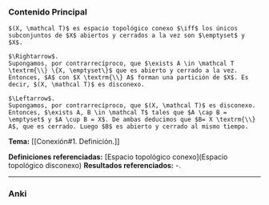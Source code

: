 ### Contenido Principal

```ad-proposition
$(X, \mathcal T)$ es espacio topológico conexo $\iff$ los únicos subconjuntos de $X$ abiertos y cerrados a la vez son $\emptyset$ y $X$.
```

```ad-proof
$\Rightarrow$.
Supongamos, por contrarrecíproco, que $\exists A \in \mathcal T \textrm{\\} \{X, \emptyset\}$ que es abierto y cerrado a la vez. Entonces, $A$ con $X \textrm{\\} A$ forman una partición de $X$. Es decir, $(X, \mathcal T)$ es disconexo.

$\Leftarrow$.
Supongamos, por contrarrecíproco, que $(X, \mathcal T)$ es disconexo. Entonces, $\exists A, B \in \mathcal T$ tales que $A \cap B = \emptyset$ y $A \cup B = X$. De ambas deducimos que $B= X \textrm{\\} A$, que es cerrado. Luego $B$ es abierto y cerrado al mismo tiempo.
```

**Tema:** [[Conexión#1. Definición.]]

**Definiciones referenciadas:** [Espacio topológico conexo](Espacio topológico disconexo)
**Resultados referenciados:** -.

---
### Anki

